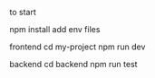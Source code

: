 




to start

npm install
add env files

frontend
cd my-project
npm run dev

backend
cd backend
npm run test

